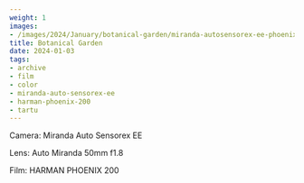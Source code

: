 ```yaml
---
weight: 1
images:
- /images/2024/January/botanical-garden/miranda-autosensorex-ee-phoenix-200/20240105-R1-00349-015A.jpg
title: Botanical Garden
date: 2024-01-03
tags:
- archive
- film
- color
- miranda-auto-sensorex-ee
- harman-phoenix-200
- tartu
---
```


Camera: Miranda Auto Sensorex EE

Lens: Auto Miranda 50mm f1.8

Film: HARMAN PHOENIX 200